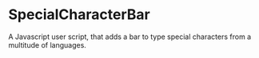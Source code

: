 # SpecialCharacterBar
A Javascript user script, that adds a bar to type special characters from a multitude of languages.
